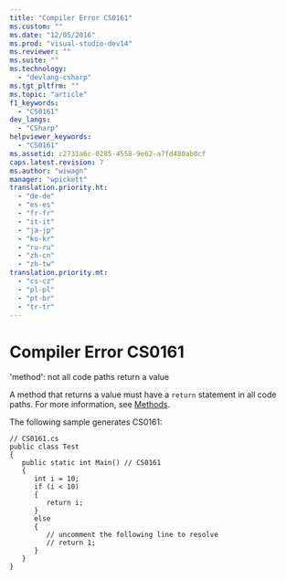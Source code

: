 ```yaml
---
title: "Compiler Error CS0161"
ms.custom: ""
ms.date: "12/05/2016"
ms.prod: "visual-studio-dev14"
ms.reviewer: ""
ms.suite: ""
ms.technology: 
  - "devlang-csharp"
ms.tgt_pltfrm: ""
ms.topic: "article"
f1_keywords: 
  - "CS0161"
dev_langs: 
  - "CSharp"
helpviewer_keywords: 
  - "CS0161"
ms.assetid: c2731a6c-0285-4558-9e62-a7fd480ab0cf
caps.latest.revision: 7
ms.author: "wiwagn"
manager: "wpickett"
translation.priority.ht: 
  - "de-de"
  - "es-es"
  - "fr-fr"
  - "it-it"
  - "ja-jp"
  - "ko-kr"
  - "ru-ru"
  - "zh-cn"
  - "zh-tw"
translation.priority.mt: 
  - "cs-cz"
  - "pl-pl"
  - "pt-br"
  - "tr-tr"
---
```

# Compiler Error CS0161
'method': not all code paths return a value  
  
 A method that returns a value must have a `return` statement in all code paths. For more information, see [Methods](../Topic/Methods%20\(C%23%20Programming%20Guide\).md).  
  
 The following sample generates CS0161:  
  
```  
// CS0161.cs  
public class Test  
{  
   public static int Main() // CS0161  
   {  
      int i = 10;  
      if (i < 10)  
      {  
         return i;  
      }  
      else  
      {  
         // uncomment the following line to resolve  
         // return 1;  
      }  
   }  
}  
```